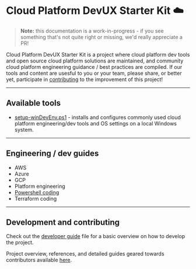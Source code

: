 # Cloud Platform DevUX Starter Kit ☁️

> **Note:** this documentation is a work-in-progress - if you see something that's not quite right or missing, we'd really appreciate a PR!

Cloud Platform DevUX Starter Kit is a project where cloud platform dev tools and open source cloud platform solutions are maintained, and community cloud platform engineering guidance / best practices are compiled.  If our tools and content are usesful to you or your team, please share, or better yet, participate in [contributing](#development-and-contributing) to the improvement of this project!

---

## Available tools

* [setup-winDevEnv.ps1](/docs/reference-setup-windevenv.md) - installs and configures commonly used cloud platform engineering/dev tools and OS settings on a local Windows system. 

---

## Engineering / dev guides

* AWS
* Azure
* GCP
* Platform engineering
* [Powershell coding](/docs/guide-powershell.md)
* Terraform coding

---

## Development and contributing

Check out the [developer guide](docs/guide-development.md) file for a basic overview on how to develop the project.  

Project overview, references, and detailed guides geared towards contributors available [here](CONTRIBUTING.md).
